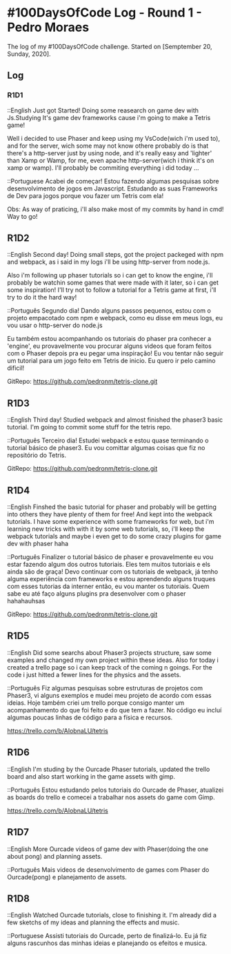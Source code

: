 # #100DaysOfCode Log - Round 1 - Pedro Moraes

The log of my #100DaysOfCode challenge. Started on [Semptember 20, Sunday, 2020].

## Log

### R1D1 
::English
Just got Started! Doing some reasearch on game dev with Js.Studying It's game dev frameworks cause i'm going to make a Tetris game!

Well i decided to use Phaser and keep using my VsCode(wich i'm used to), and for the server, wich some may not know othere probably do
is that there's a http-server just by using node, and it's really easy and 'lighter' than Xamp or Wamp, for me, even 
apache http-server(wich i think it's on xamp or wamp). I'll probably be commiting everything i did today ...


::Portuguese
Acabei de começar! Estou fazendo algumas pesquisas sobre desenvolvimento de jogos em Javascript. 
Estudando as suas Frameworks de Dev para jogos porque vou fazer um Tetris com ela!

Obs: As way of praticing, i'll also make most of my commits by hand in cmd! Way to go! 


## R1D2

::English
Second day! Doing small steps, got the project packeged with npm and webpack, as i said in my logs i'll be using http-server from node.js. 

Also i'm following up phaser tutorials so i can get to know the engine, i'll probably be watchin some games that were made 
with it later, so i can get some inspiration! I'll try not to follow a tutorial for a Tetris game at first, i'll try to do it the hard way!

::Português 
Segundo dia! Dando alguns passos pequenos, estou com o projeto empacotado com npm e webpack, como eu disse em meus logs, eu vou usar o http-server do node.js

Eu também estou acompanhando os tutoriais do phaser pra conhecer a 'engine', eu provavelmente vou procurar alguns videos que foram feitos
com o Phaser depois pra eu pegar uma inspiração! Eu vou tentar não seguir um tutorial para um jogo feito em Tetris de inicio. 
Eu quero ir pelo camino dificil!

GitRepo: https://github.com/pedronm/tetris-clone.git

## R1D3

::English
Third day! Studied webpack  and almost finished the phaser3 basic tutorial. I'm going to commit some stuff for the tetris repo.

::Português 
Terceiro dia! Estudei webpack e estou quase terminando o tutorial básico de phaser3. Eu vou comittar algumas coisas que fiz no repositório do Tetris.

GitRepo: https://github.com/pedronm/tetris-clone.git


## R1D4

::English
Finshed the basic tutorial for phaser and probably will be getting into others they have plenty of them for free! And kept into the webpack tutorials.
I have some experience with some frameworks for web, but i'm learning new tricks with with it by some web tutorials, so, i'll keep the webpack tutorials 
and maybe i even get to do some crazy plugins for game dev with phaser haha

::Português 
Finalizer o tutorial básico de phaser e provavelmente eu vou estar fazendo algum dos outros tutoriais. Eles tem muitos tutoriais e els ainda são de graça! 
Devo continuar com os tutoriais de webpack, já tenho alguma experiência com frameworks e estou aprendendo alguns truques com esses tutorias da interner
então, eu vou manter os tutoriais. Quem sabe eu até faço alguns plugins pra desenvolver com o phaser hahahauhsas

GitRepo: https://github.com/pedronm/tetris-clone.git


## R1D5

::English
Did some searchs about Phaser3 projects structure, saw some examples and changed my own project within these ideas. Also for today i created a trello page so
i can keep track of the coming n goings. For the code i just hitted a fewer lines for the physics and the assets. 

::Português 
Fiz algumas pesquisas sobre estruturas de projetos com Phaser3, vi alguns exemplos e mudei meu projeto de acordo com essas ideias. Hoje também criei um trello
porque consigo manter um acompanhamento do que foi feito e do que tem a fazer. No código eu incluí algumas poucas linhas de código para a física e recursos.

https://trello.com/b/AIobnaLU/tetris


## R1D6

::English
I'm studing by the Ourcade Phaser tutorials, updated the trello board and also start working in the game assets with gimp.

::Português 
Estou estudando pelos tutoriais do Ourcade de Phaser, atualizei as boards do trello e comecei a trabalhar nos assets do game com Gimp.

https://trello.com/b/AIobnaLU/tetris

## R1D7

::English
More Ourcade videos of game dev with Phaser(doing the one about pong) and planning assets.

::Português 
Mais videos de desenvolvimento de games com Phaser do Ourcade(pong) e planejamento de assets.


## R1D8

::English
Watched Ourcade tutorials, close to finishing it. I'm already did a few sketchs of my ideas and planning the effects and music.

::Portuguese
Assisti tutoriais do Ourcade, perto de finalizá-lo. Eu já fiz alguns rascunhos das minhas ideias e planejando os efeitos e musica.

